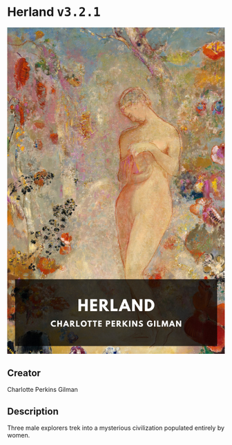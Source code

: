 
# Herland <kbd>v3.2.1</kbd>

<center>
  <img src="./cover-1024.jpg"/>
</center>

## Creator
Charlotte Perkins Gilman

## Description
Three male explorers trek into a mysterious civilization populated entirely by women.
